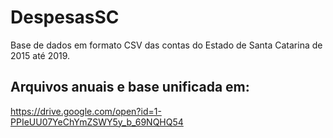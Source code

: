 # DespesasSC
Base de dados em formato CSV das contas do Estado de Santa Catarina de 2015 até 2019.

## Arquivos anuais e base unificada em:
https://drive.google.com/open?id=1-PPIeUU07YeChYmZSWY5y_b_69NQHQ54

